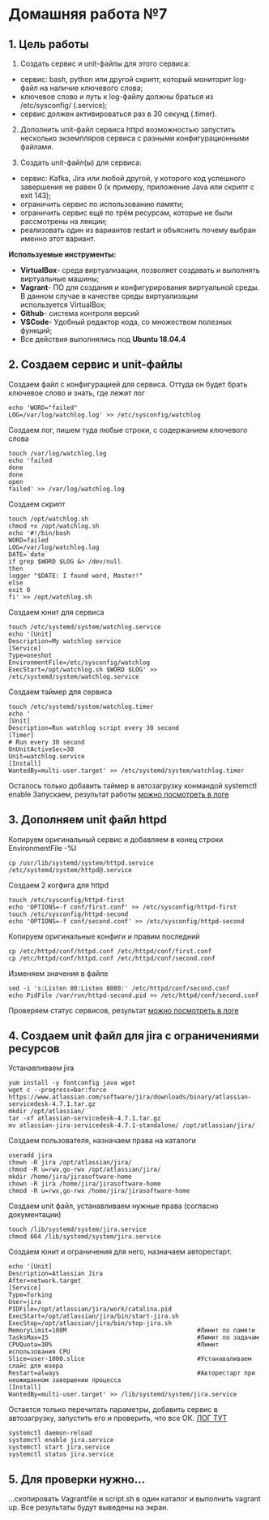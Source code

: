 # **Домашняя работа №7**

## **1. Цель работы**

1. Создать сервис и unit-файлы для этого сервиса:
- сервис: bash, python или другой скрипт, который мониторит log-файл на наличие ключевого слова;
- ключевое слово и путь к log-файлу должны браться из /etc/sysconfig/ (.service);
- сервис должен активироваться раз в 30 секунд (.timer).

2. Дополнить unit-файл сервиса httpd возможностью запустить несколько экземпляров сервиса с разными конфигурационными файлами.

3. Создать unit-файл(ы) для сервиса:
- сервис: Kafka, Jira или любой другой, у которого код успешного завершения не равен 0 (к примеру, приложение Java или скрипт с exit 143);
- ограничить сервис по использованию памяти;
- ограничить сервис ещё по трём ресурсам, которые не были рассмотрены на лекции;
- реализовать один из вариантов restart и объяснить почему выбран именно этот вариант.

**Используемые инструменты:**

- **VirtualBox**- среда виртуализации, позволяет создавать и выполнять виртуальные машины;
- **Vagrant**- ПО для создания и конфигурирования виртуальной среды. В данном случае в качестве среды виртуализации используется VirtualBox;
- **Github**- система контроля версий
- **VSCode**- Удобный редактор кода, со множеством полезных функций;
- Все действия выполнялись под **Ubuntu 18.04.4**

## **2. Создаем сервис и unit-файлы**

Создаем файл с конфигурацией для сервиса. Оттуда он будет брать ключевое слово и знать, где лежит лог

```touch /etc/sysconfig/watchlog
echo 'WORD="failed"
LOG=/var/log/watchlog.log' >> /etc/sysconfig/watchlog
```
Создаем лог, пишем туда любые строки, с содержанием ключевого слова
```
touch /var/log/watchlog.log
echo 'failed
done
done
open
failed' >> /var/log/watchlog.log
```
Создаем скрипт
```
touch /opt/watchlog.sh 
chmod +x /opt/watchlog.sh 
echo '#!/bin/bash
WORD=failed
LOG=/var/log/watchlog.log
DATE=`date`
if grep $WORD $LOG &> /dev/null
then
logger "$DATE: I found word, Master!"
else
exit 0
fi' >> /opt/watchlog.sh 
```
Создаем юнит для сервиса
```
touch /etc/systemd/system/watchlog.service
echo '[Unit]
Description=My watchlog service
[Service]
Type=oneshot
EnvironmentFile=/etc/sysconfig/watchlog
ExecStart=/opt/watchlog.sh $WORD $LOG' >> /etc/systemd/system/watchlog.service
```
Создаем таймер для сервиса
```
touch /etc/systemd/system/watchlog.timer
echo '
[Unit]
Description=Run watchlog script every 30 second
[Timer]
# Run every 30 second
OnUnitActiveSec=30
Unit=watchlog.service
[Install]
WantedBy=multi-user.target' >> /etc/systemd/system/watchlog.timer
```
Осталось только добавить таймер в автозагрузку конмандой systemctl enable 
Запускаем, результат работы [можно посмотреть в логе](https://github.com/kastyle/otus/blob/master/HW7/logs/watchlog.log)

## **3. Дополняем unit файл httpd**

Копируем оригинальный сервис и добавляем в конец строки EnvironmentFile -%I
```
cp /usr/lib/systemd/system/httpd.service /etc/systemd/system/httpd@.service
```
Создаем 2 когфига для httpd
```
touch /etc/sysconfig/httpd-first
echo 'OPTIONS=-f conf/first.conf' >> /etc/sysconfig/httpd-first
touch /etc/sysconfig/httpd-second
echo 'OPTIONS=-f conf/second.conf' >> /etc/sysconfig/httpd-second
```
Копируем оригинальные конфиги и правим последний
```
cp /etc/httpd/conf/httpd.conf /etc/httpd/conf/first.conf
cp /etc/httpd/conf/httpd.conf /etc/httpd/conf/second.conf
```
Изменяем значения в файле
```
sed -i 's:Listen 80:Listen 8080:' /etc/httpd/conf/second.conf
echo PidFile /var/run/httpd-second.pid >> /etc/httpd/conf/second.conf
```
Проверяем статус сервисов, результат [можно посмотреть в логе](https://github.com/kastyle/otus/blob/master/HW7/logs/httpd.log)

## **4. Создаем unit файл для jira с ограничениями ресурсов**

Устанавливаем jira
```
yum install -y fontconfig java wget
wget с --progress=bar:force https://www.atlassian.com/software/jira/downloads/binary/atlassian-servicedesk-4.7.1.tar.gz
mkdir /opt/atlassian/
tar -xf atlassian-servicedesk-4.7.1.tar.gz
mv atlassian-jira-servicedesk-4.7.1-standalone/ /opt/atlassian/jira/
```
Создаем пользователя, назначаем права на каталоги
```
useradd jira
chown -R jira /opt/atlassian/jira/
chmod -R u=rwx,go-rwx /opt/atlassian/jira/
mkdir /home/jira/jirasoftware-home
chown -R jira /home/jira/jirasoftware-home
chmod -R u=rwx,go-rwx /home/jira/jirasoftware-home
```
Создаем unit файл, устанавливаем нужные права (согласно документации)

```
touch /lib/systemd/system/jira.service
chmod 664 /lib/systemd/system/jira.service
```
Создаем юнит и ограничения для него, назначаем авторестарт.
```
echo '[Unit] 
Description=Atlassian Jira
After=network.target
[Service] 
Type=forking
User=jira
PIDFile=/opt/atlassian/jira/work/catalina.pid
ExecStart=/opt/atlassian/jira/bin/start-jira.sh
ExecStop=/opt/atlassian/jira/bin/stop-jira.sh
MemoryLimit=100M                                    #Лимит по памяти
TasksMax=15                                         #Лимит по задачам
CPUQuota=30%                                        #Лимит использования CPU
Slice=user-1000.slice                               #Устанаваливаем слайс для юзера
Restart=always                                      #Авторестарт при неожиданном завершении процесса
[Install] 
WantedBy=multi-user.target' >> /lib/systemd/system/jira.service
```
Остается только перечитать параметры, добавить сервис в автозагрузку, запустить его и проверить, что все ОК. 
[ЛОГ ТУТ](https://github.com/kastyle/otus/blob/master/HW7/logs/jira.log)
```
systemctl daemon-reload
systemctl enable jira.service
systemctl start jira.service
systemctl status jira.service
```
## **5. Для проверки нужно...**
...скопировать Vagrantfile и script.sh в один каталог и выполнить vagrant up.
Все результаты будут выведены на экран.
